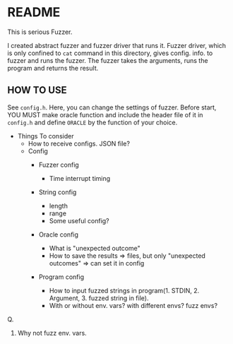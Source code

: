 # README

This is serious Fuzzer.

I created abstract fuzzer and fuzzer driver that runs it. Fuzzer driver, which is only confined to `cat` command in this directory, gives config. info. to fuzzer and runs the fuzzer. The fuzzer takes the arguments, runs the program and returns the result.

## HOW TO USE

See `config.h`. Here, you can change the settings of fuzzer. Before start, YOU MUST make oracle function and include the header file of it in `config.h` and define `ORACLE` by the function of your choice.
 

- Things To consider
  - How to receive configs. JSON file?
  - Config
    - Fuzzer config
      - Time interrupt timing
    - String config
      - length
      - range
      - Some useful config?
    - Oracle config
      - What is "unexpected outcome"
      - How to save the results => files, but only "unexpected outcomes" => can set it in config

    - Program config
      - How to input fuzzed strings in program(1. STDIN, 2. Argument, 3. fuzzed string in file).
      - With or without env. vars? with different envs? fuzz envs?



Q.
1. Why not fuzz env. vars.